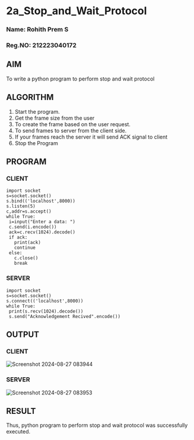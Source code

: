 # 2a_Stop_and_Wait_Protocol
### Name: Rohith Prem S
### Reg.NO: 212223040172
## AIM 
To write a python program to perform stop and wait protocol
## ALGORITHM
1. Start the program.
2. Get the frame size from the user
3. To create the frame based on the user request.
4. To send frames to server from the client side.
5. If your frames reach the server it will send ACK signal to client
6. Stop the Program
## PROGRAM
### CLIENT
```
import socket
s=socket.socket()
s.bind(('localhost',8000))
s.listen(5)
c,addr=s.accept()
while True:
 i=input("Enter a data: ")
 c.send(i.encode())
 ack=c.recv(1024).decode()
 if ack:
   print(ack)
   continue
 else:
   c.close()
   break
```
### SERVER
```
import socket
s=socket.socket()
s.connect(('localhost',8000))
while True:
 print(s.recv(1024).decode())
 s.send("Acknowledgement Recived".encode())
```
## OUTPUT
### CLIENT
![Screenshot 2024-08-27 083944](https://github.com/user-attachments/assets/2975f4ad-ff05-43f4-b0f7-45de4001158e)

### SERVER
![Screenshot 2024-08-27 083953](https://github.com/user-attachments/assets/377a0761-3a75-4066-9521-9041e5589308)

## RESULT
Thus, python program to perform stop and wait protocol was successfully executed.
